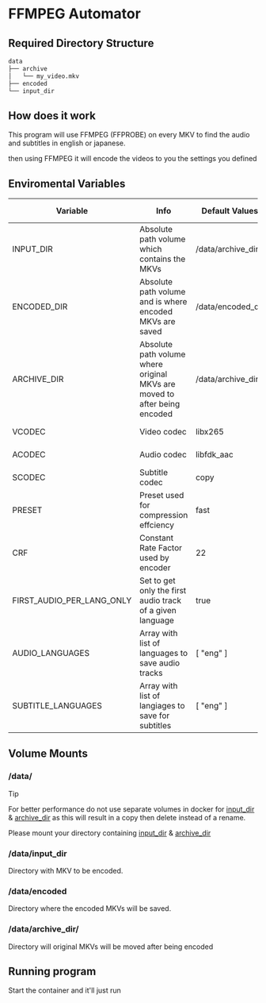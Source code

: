 # FFMPEG Automator

## Required Directory Structure

```sh
data
├── archive
│   └── my_video.mkv
├── encoded
└── input_dir
```

## How does it work

This program will use FFMPEG (FFPROBE) on every MKV to find the audio and subtitles in english or japanese.

then using FFMPEG it will encode the videos to you the settings you defined

## Enviromental Variables

| Variable | Info | Default Values | Allowed Values |
|-|-|-|-|
| INPUT_DIR | Absolute path volume which contains the MKVs | /data/archive_dir | Absolute Path |
| ENCODED_DIR | Absolute path volume and is where encoded MKVs are saved | /data/encoded_dir | Absolute Path |
| ARCHIVE_DIR | Absolute path volume where original MKVs are moved to after being encoded | /data/archive_dir | Absolute Path |
| VCODEC | Video codec | libx265 | See FFMPEG documentation |
| ACODEC | Audio codec | libfdk_aac | See FFMPEG documentation |
| SCODEC | Subtitle codec | copy | See FFMPEG documentation |
| PRESET | Preset used for compression effciency | fast | Depends on VCODEC, see FFMPEG documentation |
| CRF | Constant Rate Factor used by encoder | 22 | Depends on VCODEC, see FFMPEG documentation |
| FIRST_AUDIO_PER_LANG_ONLY | Set to get only the first audio track of a given language | true | boolean
AUDIO_LANGUAGES | Array with list of languages to save audio tracks | [ "eng" ] | Array of strings ex. [ "eng", "jpn" ]
SUBTITLE_LANGUAGES | Array with list of langiages to save for subtitles | [ "eng" ] | Array of strings ex. [ "eng", "jpn" ]


## Volume Mounts

### /data/

> [!TIP]
> For better performance do not use separate volumes in docker for [input_dir](#datainput_dir) &
> [archive_dir](#dataarchive_dir) as this will result in a copy then delete instead of a rename.

Please mount your directory containing [input_dir](#datainput_dir) & [archive_dir](#dataarchive_dir)

### /data/input_dir

Directory with MKV to be encoded.

### /data/encoded

Directory where the encoded MKVs will be saved.

### /data/archive_dir/

Directory will original MKVs will be moved after being encoded

## Running program

Start the container and it'll just run
